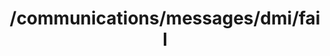 ---
title: /communications/messages/dmi/fail
api:
  file: spec.json
  operationId: post_communications-messages-dmi-fail
hidden: false
---